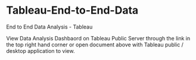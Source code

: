 # Tableau-End-to-End-Data
End to End Data Analysis - Tableau

View Data Analysis Dashbaord on Tableau Public Server through the link in the top right hand corner or open document above with Tableau public / desktop application to view.
